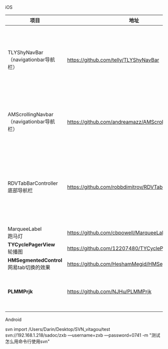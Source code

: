 iOS

| 项目                                       | 地址                                       | 描述                                      |
| ---------------------------------------- | ---------------------------------------- | --------------------------------------- |
| TLYShyNavBar<br />（navigationbar导航栏）     | https://github.com/telly/TLYShyNavBar    | 通过下滑操作出现一个额外的View 可以做额外的活动信息提示  然后点击跳转  |
| AMScrollingNavbar<br />（navigationbar导航栏） | https://github.com/andreamazz/AMScrollingNavbar | 用scroll滚动的时候，会隐藏navBar，腾出更多的空间          |
| RDVTabBarController<br />底部导航栏           | https://github.com/robbdimitrov/RDVTabBarController | 一个TabBar组件，可以方便设置底部菜单的文字图片，点击效果，小红点提示等。 |
| MarqueeLabel<br />跑马灯                    | https://github.com/cbpowell/MarqueeLabel |                                         |
| **TYCyclePagerView**<br />轮播图            | https://github.com/12207480/TYCyclePagerView |                                         |
| **HMSegmentedControl**<br />网易tab切换的效果   | https://github.com/HeshamMegid/HMSegmentedControl |                                         |
| **PLMMPrjk**                             | https://github.com/NJHu/PLMMPrjk         | 综合各种常用功能的合计App 算是功能合集                   |

Android

svn import /Users/Darin/Desktop/SVN_vitagou/test svn://192.168.1.218/sadoc/zxb —username=zxb —password=0741 -m "测试怎么用命令行使用svn" 



